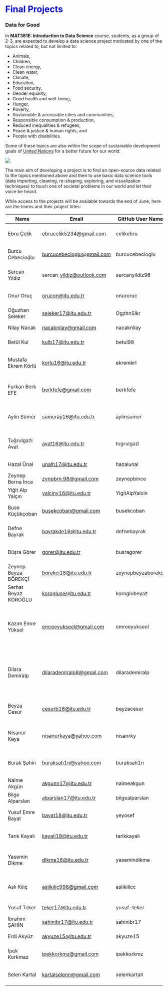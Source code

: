 
# <span style="color:blue">Final Projects</span>

### Data for Good

In **MAT381E: Introduction to Data Science** course, students, as a group of 2-3, are expected to develop a data science project motivated by one of the topics related to, but not limited to:

* Animals,
* Children, 
* Clean energy,
* Clean water,
* Climate,
* Education,
* Food security,
* Gender equality,
* Good health and well-being,
* Hunger,
* Poverty,
* Sustainable & accessible cities and communities,
* Responsible consumption & production,
* Reduced inequalities & refugees,
* Peace & justice & human rights, and
* People with disabilities.

Some of these topics are also within the scope of sustainable development goals of [United Nations](https://www.un.org/sustainabledevelopment/sustainable-development-goals/) for a better future for our world: 

![](https://unemg.org/wp-content/uploads/2018/09/SDGs-1024x320.jpeg)

The main aim of developing a project is to find an open-source data related to the topics mentioned above and then to use basic data science tools (data importing, cleaning, re-shaping, exploring, and visualization techniques) to touch one of societal problems in our world and let their voice be heard. 

 While access to the projects will be available towards the end of June, here are the teams and their project titles:


|  Name    | Email | GitHub User Name            | Team Name                      | Project Link                                                                |
| -------------------- | -------------------------- | ------------------ | ------------------------ | --------------------------------------------------------------------------- |
| Ebru Çelik           | ebrucelik5234@gmail.com    | celikebru          | Bee Aware                | [Women, Business And The Law](https://celikebru.github.io/BeeAware/)                                             |
| Burcu Cebecioğlu     | burcucebecioglu@gmail.com  | burcucebecioglu    | Bee Aware                | [Women, Business And The Law](https://burcucebecioglu.github.io/BeeAware/)                                                 |
| Sercan Yıldız        | sercan\_yildiz@outlook.com | sercanyildiz96     | Dinos                    | [Policy effects on pandemic](https://sercanyildiz96.github.io/Mat381-sercanyildiz/dinos.html)                                                  |
| Onur Oruç            | orucon@itu.edu.tr          | onuroruc           | Dinos                    | [Policy effects on pandemic](https://onuroruc.github.io/MAT381OnurOruc/dinos.html)                                                    |
| Oğuzhan Seleker      | seleker17@itu.edu.tr       | OgzhnSlkr          | Espresso                 | [Shared Bike Data in NYC](https://oguzhanseleker.github.io/CitiBikeUsageInNYC/#1)                                                     |
| Nilay Nacak          | nacaknilay@gmail.com       | nacaknilay         | Espresso                 | [Shared Bike Data in NYC](https://nacaknilay.github.io/CitiBikeUsageInNYC/#1)                                                     |
| Betül Kul            | kulb17@itu.edu.tr          | betul98            | Espresso                 | [Shared Bike Data in NYC](https://betul98.github.io/CitiBikeUsageInNYC/#1)                                                      |
| Mustafa Ekrem Körlü  | korlu16@itu.edu.tr         | ekremkrl           | Fasces                   | Estimating Non-pandemic Time Zone                                           |
| Furkan Berk EFE      | berkfefe@gmail.com         | berkfefe           | Fasces                   | Estimating Non-Pandemic Time Zone                                           |
| Aylin Sümer          | sumeray16@itu.edu.tr       | aylinsumer         | Gemittarius              | Violence against women (global)                                             |
| Tuğrulgazi Avat      | avat16@itu.edu.tr          | tugrulgazi         | Gemittarius              | Violence against women (global)                                             |
| Hazal Ünal           | unalh17@itu.edu.tr         | hazalunal          | Migraine                 | [Missing Immigrants](https://hazalunal.github.io/missing.migrants/MissingImmigrants_TeamMigraine.html)                                                        |
| Zeynep Berna İnce    | zynpbrn.98@gmail.com       | zeynepbince        | Migraine                 | [Missing Immigrants](https://zeynepbince.github.io/missing.migrants/MissingImmigrants_TeamMigraine.html)                                                          |
| Yiğit Alp Yalçın     | yalciny16@itu.edu.tr       | YigitAlpYalcin     | Migraine                 | Missing Immigrants                                                          |
| Buse Küçükçoban      | busekcoban@gmail.com       | busekcoban         | Oxygen                   | [Raptor Persecution Incidents](https://busekcoban.github.io/)                                               |
| Defne Bayrak         | bayrakde16@itu.edu.tr      | defnebayrak        | Oxygen                   | [Raptor Persecution Incidents](https://defnebayrak.github.io/#(1))                                                |
| Büşra Görer          | gorer@itu.edu.tr           | busragorer         | Perseverance             | Efficiency of university choices                                            |
| Zeynep Beyza BÖREKÇİ | borekci18@itu.edu.tr       | zeynepbeyzaborekci | Perseverance             | Efficiency of university choices                                            |
| Serhat Beyaz KÖROĞLU | korogluse@itu.edu.tr       | koroglubeyaz       | Perseverance #GoTarheels | Efficiency of university choices                                            |
| Kazım Emre Yüksel    | emreeyukseel@gmail.com     | emreeyukseel       | Q.E.D.                   | A study on awareness of femicide statistics both in the world and in Turkey |
| Dilara Demiralp      | dilarademiralp8@gmail.com  | dilarademiralp     | Q.E.D.                   | A study on awareness of femicide statistics both in the world and in Turkey |
| Beyza Cesur          | cesurb16@itu.edu.tr        | beyzacesur         | Quake                    | Earthquake Scenario Analysis for Istanbul                                   |
| Nisanur Kaya         | nisanurkaya@yahoo.com      | nisanrky           | Quake                    | Earthquake Scenario Analysis for Istanbul                                   |
| Burak Şahin          | buraksah1n@yahoo.com       | buraksah1n         | Quake                    | Earthquake Scenario Analysis for Istanbul                                   |
| Naime Akgün          | akgunn17@itu.edu.tr        | naimeakgun         | R-ge                     | Air Quality                                                                 |
| Bilge Alparslan      | alparslan17@itu.edu.tr     | bilgealparslan     | R-ge                     | Air Quality                                                                 |
| Yusuf Emre Bayat     | bayat18@itu.edu.tr         | yeyosef            | Riot                     | Turkey's Social Development                                                 |
| Tarık Kayalı         | kayali18@itu.edu.tr        | tarikkayali        | Riot                     | Turkey's Social Development                                                 |
| Yasemin Dikme        | dikme16@itu.edu.tr         | yasemindikme       | Square                   | Children's Health Around the World                                          |
| Aslı Kılıç           | aslikilic998@gmail.com     | aslikilicc         | Square                   | Children's Health Around the World                                          |
| Yusuf Teker          | teker17@itu.edu.tr         | yusuf-teker        | Tesla                    | Gender Equality                                                             |
| İbrahim ŞAHİN        | sahinibr17@itu.edu.tr      | sahinibr17         | Tesla                    | Gender Equality                                                             |
| Erdi Akyüz           | akyuze15@itu.edu.tr        | akyuze15           | Tesla                    | Gender Equality                                                             |
| İpek Korkmaz         | ipekkorkmz@gmail.com       | ipekkorkmz         | Vinir                    | [Endangered Species: Sea Turtles](https://ipekkorkmz.github.io/Sea_Turtles/)                                        |
| Selen Kartal         | kartalselenn@gmail.com     | selenkartall       | Vinir                    | [Endangered Species: Sea Turtles](https://selenkartall.github.io/Endangered_Sea_Turtles/index.html)                                         |
